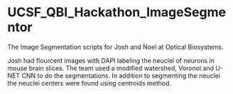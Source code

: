 # UCSF_QBI_Hackathon_ImageSegmentor
The Image Segmentation scripts for Josh and Noel at Optical Biosystems. 

Josh had flourcent images with DAPI labeling the neuclei of neurons in mouse brain slices. 
The team used a modified watershed, Voronoi and U-NET CNN to do the segmentations. In addition to segmenting the neuclei the neuclei centers were found using centroids method.

